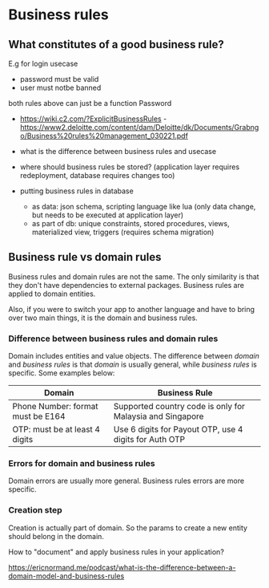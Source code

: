 # Business rules

## What constitutes of a good business rule?

E.g for login usecase
- password must be valid
- user must notbe banned

both rules above can just be a function Password


- https://wiki.c2.com/?ExplicitBusinessRules
-https://www2.deloitte.com/content/dam/Deloitte/dk/Documents/Grabngo/Business%20rules%20management_030221.pdf

- what is the difference between business rules and usecase
- where should business rules be stored? (application layer requires redeployment, database requires changes too)
- putting business rules in database
  - as data: json schema, scripting language like lua (only data change, but needs to be executed at application layer)
  - as part of db: unique constraints, stored procedures, views, materialized view, triggers (requires schema migration)


## Business rule vs domain rules


Business rules and domain rules are not the same. The only similarity is that they don't have dependencies to external packages. Business rules are applied to domain entities.


Also, if you were to switch your app to another language and have to bring over two main things, it is the domain and business rules.

### Difference between business rules and domain rules

Domain includes entities and value objects. The difference between _domain_ and _business rules_ is that _domain_ is usually general, while _business rules_ is specific. Some examples below:

| Domain                            | Business Rule                                               |
| --                                | --                                                          |
| Phone Number: format must be E164 | Supported country code is only for Malaysia and Singapore   |
| OTP: must be at least 4 digits    | Use 6 digits for Payout OTP, use 4 digits for Auth OTP      |

### Errors for domain and business rules

Domain errors are usually more general. Business rules errors are more specific.


### Creation step

Creation is actually part of domain. So the params to create a new entity should belong in the domain.


How to "document" and apply business rules in your application?

https://ericnormand.me/podcast/what-is-the-difference-between-a-domain-model-and-business-rules
